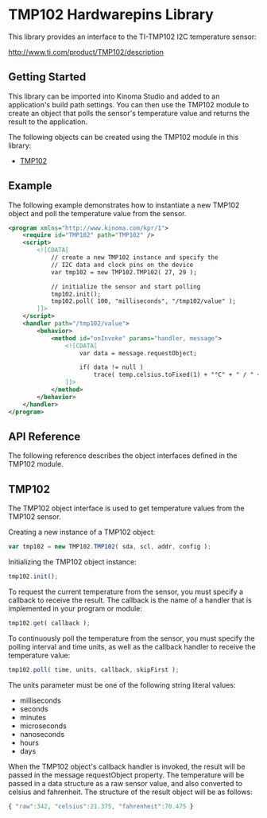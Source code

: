 TMP102 Hardwarepins Library
===========================

This library provides an interface to the TI-TMP102 I2C temperature sensor:

http://www.ti.com/product/TMP102/description

Getting Started
---------------

This library can be imported into Kinoma Studio and added to an application's build path settings. You can then use the TMP102 module to create an object that polls the sensor's temperature value and returns the result to the application.

The following objects can be created using the TMP102 module in this library:

* [TMP102](#tmp102)

Example
-------

The following example demonstrates how to instantiate a new TMP102 object and poll the temperature value from the sensor.

```xml
<program xmlns="http://www.kinoma.com/kpr/1">
    <require id="TMP102" path="TMP102" />
    <script>
        <![CDATA[
            // create a new TMP102 instance and specify the 
            // I2C data and clock pins on the device
            var tmp102 = new TMP102.TMP102( 27, 29 );

            // initialize the sensor and start polling
            tmp102.init();
            tmp102.poll( 100, "milliseconds", "/tmp102/value" );
        ]]>
    </script>
    <handler path="/tmp102/value">
        <behavior>
            <method id="onInvoke" params="handler, message">
                <![CDATA[
                    var data = message.requestObject;

                    if( data != null )
                        trace( temp.celsius.toFixed(1) + "°C" + " / " + temp.fahrenheit.toFixed(1) + "°F" + "\n" );
                ]]>
            </method>
        </behavior>
    </handler>
</program>
```

API Reference
-------------

The following reference describes the object interfaces defined in the TMP102 module.

TMP102
------

The TMP102 object interface is used to get temperature values from the TMP102 sensor.

Creating a new instance of a TMP102 object:

```javascript
var tmp102 = new TMP102.TMP102( sda, scl, addr, config );
```

Initializing the TMP102 object instance:

```javascript
tmp102.init();
```

To request the current temperature from the sensor, you must specify a callback to receive the result. The callback is the name of a handler that is implemented in your program or module:

```javascript
tmp102.get( callback );
```

To continuously poll the temperature from the sensor, you must specify the polling interval and time units, as well as the callback handler to receive the temperature value:

```javascript
tmp102.poll( time, units, callback, skipFirst );
```

The units parameter must be one of the following string literal values:

* milliseconds
* seconds
* minutes
* microseconds
* nanoseconds
* hours
* days

When the TMP102 object's callback handler is invoked, the result will be passed in the message requestObject property. The temperature will be passed in a data structure as a raw sensor value, and also converted to celsius and fahrenheit. The structure of the result object will be as follows:

```javascript
{ "raw":342, "celsius":21.375, "fahrenheit":70.475 }
```
